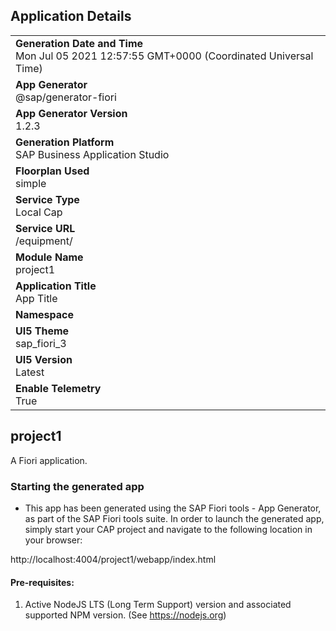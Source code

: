 ## Application Details
|               |
| ------------- |
|**Generation Date and Time**<br>Mon Jul 05 2021 12:57:55 GMT+0000 (Coordinated Universal Time)|
|**App Generator**<br>@sap/generator-fiori|
|**App Generator Version**<br>1.2.3|
|**Generation Platform**<br>SAP Business Application Studio|
|**Floorplan Used**<br>simple|
|**Service Type**<br>Local Cap|
|**Service URL**<br>/equipment/
|**Module Name**<br>project1|
|**Application Title**<br>App Title|
|**Namespace**<br>|
|**UI5 Theme**<br>sap_fiori_3|
|**UI5 Version**<br>Latest|
|**Enable Telemetry**<br>True|

## project1

A Fiori application.

### Starting the generated app

-   This app has been generated using the SAP Fiori tools - App Generator, as part of the SAP Fiori tools suite.  In order to launch the generated app, simply start your CAP project and navigate to the following location in your browser:

http://localhost:4004/project1/webapp/index.html

#### Pre-requisites:

1. Active NodeJS LTS (Long Term Support) version and associated supported NPM version.  (See https://nodejs.org)



